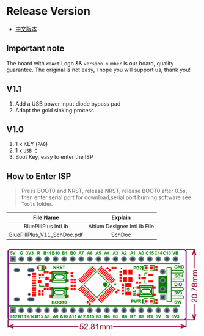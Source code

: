 # Release Version

* [中文版本](./README-zh.md)

## Important note

The board with `WeAct` Logo && `version number` is our board, quality guarantee. The original is not easy, I hope you will support us, thank you!

## V1.1
1. Add a USB power input diode bypass pad
2. Adopt the gold sinking process

## V1.0
1. 1 x KEY (`PA0`)
2. 1 x `USB C`
3. Boot Key, easy to enter the ISP

## How to Enter ISP
> Press BOOT0 and NRST, release NRST, release BOOT0 after 0.5s, then enter serial port for download,serial port burning software see `Tools` folder.

|File Name|Explain|
| :--:|:--:|
|BluePillPlus.IntLib|Altium Designer IntLib File|
|BluePillPlus_V11_SchDoc.pdf|SchDoc|

![BoardShape](/HDK/BoardShape_外形_V10.png)
